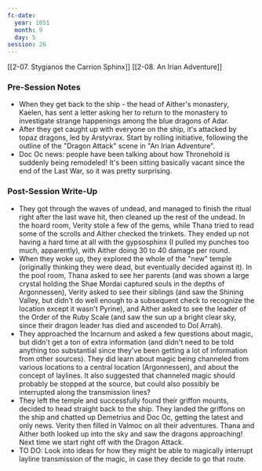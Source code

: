 ```yaml
---
fc-date:
  year: 1051
  month: 9
  day: 5
session: 26
---
```

 [[2-07. Stygianos the Carrion Sphinx]] [[2-08. An Irian Adventure]]

### Pre-Session Notes

* When they get back to the ship - the head of Aither's monastery, Kaelen, has sent a letter asking her to return to the monastery to investigate strange happenings among the blue dragons of Adar.
* After they get caught up with everyone on the ship, it's attacked by topaz dragons, led by Arstyvrax. Start by rolling initiative, following the outline of the "Dragon Attack" scene in "An Irian Adventure".
* Doc Oc news: people have been talking about how Thronehold is suddenly being remodeled! It's been sitting basically vacant since the end of the Last War, so it was pretty surprising.

### Post-Session Write-Up

- They got through the waves of undead, and managed to finish the ritual right after the last wave hit, then cleaned up the rest of the undead. In the hoard room, Verity stole a few of the gems, while Thana tried to read some of the scrolls and Aither checked the trinkets. They ended up not having a hard time at all with the gypsosphinx (I pulled my punches too much, apparently), with Aither doing 30 to 40 damage per round.
- When they woke up, they explored the whole of the "new" temple (originally thinking they were dead, but eventually decided against it). In the pool room, Thana asked to see her parents (and was shown a large crystal holding the Shae Mordai captured souls in the depths of Argonnessen), Verity asked to see their siblings (and saw the Shining Valley, but didn't do well enough to a subsequent check to recognize the location except it wasn't Pyrine), and Aither asked to see the leader of the Order of the Ruby Scale (and saw the sun up a bright clear sky, since their dragon leader has died and ascended to Dol Arrah).
- They approached the Incarnum and asked a few questions about magic, but didn't get a ton of extra information (and didn't need to be told anything too substantial since they've been getting a lot of information from other sources). They did learn about magic being channeled from various locations to a central location (Argonnessen), and about the concept of laylines. It also suggested that channeled magic should probably be stopped at the source, but could also possibly be interrupted along the transmission lines?
- They left the temple and successfully found their griffon mounts, decided to head straight back to the ship. They landed the griffons on the ship and chatted up Demetrius and Doc Oc, getting the latest and only news. Verity then filled in Valmoc on all their adventures. Thana and Aither both looked up into the sky and saw the dragons approaching! Next time we start right off with the Dragon Attack.
- TO DO: Look into ideas for how they might be able to magically interrupt layline transmission of the magic, in case they decide to go that route.
